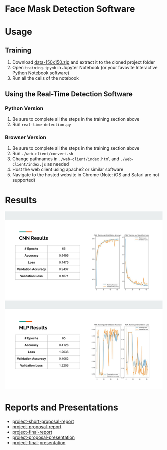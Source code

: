 # Face Mask Detection Software

# Usage

## Training
1. Download [data-150x150.zip](https://fs.a0-0.com/cs254a-final-project/data/data-150x150.zip) and extract it to the cloned project folder
2. Open ```training.ipynb``` in Jupyter Notebook (or your favovite Interactive Python Notebook software)
3. Run all the cells of the notebook

## Using the Real-Time Detection Software

### Python Version
1. Be sure to complete all the steps in the training section above
2. Run ```real-time-detection.py```

### Browser Version
1. Be sure to complete all the steps in the training section above
2. Run ```./web-client/convert.sh```
3. Change pathnames in ```./web-client/index.html``` and ```./web-client/index.js``` as needed
4. Host the web client using apache2 or similar software
5. Navigate to the hosted website in Chrome (Note: iOS and Safari are not supported)


# Results
![Alt CNN Results](reports/results-cnn.png?raw=true "CNN Results")
![Alt MLP Results](reports/results-mlp.png?raw=true "MLP Results")


# Reports and Presentations
- [project-short-proposal-report](https://docs.google.com/document/d/1OWrsf4nqGVoBglW8X50DnV1j7ENZZA8nGm7nB5tf_G8/edit)
- [project-proposal-report](https://docs.google.com/document/d/1J6U9JkQXJKQw0Um-YflAZNiL4zgXxc6XG9EBG0Q--Js/edit)
- [project-final-report](https://docs.google.com/document/d/1XuzmcCDaFR6psdBGjw3mwb6HYYcKM1LxK83O_kBHjGE/edit)
- [project-proposal-presentation](https://docs.google.com/presentation/d/1GstENOyJ746-26SBtHJAxKauMJL_1ofgTaT7XwMGOOY/edit)
- [project-final-presentation](https://docs.google.com/presentation/d/1OT29Kpo32r8Z1KcaFe9K7jfXIwj6CMIJ19PnVlvEe1E/edit)

